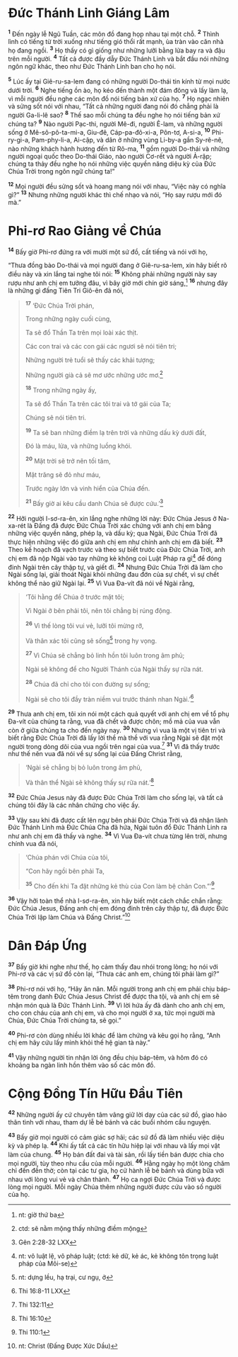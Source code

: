 # Ðức Thánh Linh Giáng Lâm
<sup><b>1</b></sup> Ðến ngày lễ Ngũ Tuần, các môn đồ đang họp nhau tại một chỗ. <sup><b>2</b></sup> Thình lình có tiếng từ trời xuống như tiếng gió thổi rất mạnh, ùa tràn vào căn nhà họ đang ngồi. <sup><b>3</b></sup> Họ thấy có gì giống như những lưỡi bằng lửa bay ra và đậu trên mỗi người. <sup><b>4</b></sup> Tất cả được đầy dẫy Ðức Thánh Linh và bắt đầu nói những ngôn ngữ khác, theo như Ðức Thánh Linh ban cho họ nói.

<sup><b>5</b></sup> Lúc ấy tại Giê-ru-sa-lem đang có những người Do-thái tin kính từ mọi nước dưới trời. <sup><b>6</b></sup> Nghe tiếng ồn ào, họ kéo đến thành một đám đông và lấy làm lạ, vì mỗi người đều nghe các môn đồ nói tiếng bản xứ của họ. <sup><b>7</b></sup> Họ ngạc nhiên và sửng sốt nói với nhau, “Tất cả những người đang nói đó chẳng phải là người Ga-li-lê sao? <sup><b>8</b></sup> Thế sao mỗi chúng ta đều nghe họ nói tiếng bản xứ chúng ta? <sup><b>9</b></sup> Nào người Pạc-thi, người Mê-đi, người Ê-lam, và những người sống ở Mê-sô-pô-ta-mi-a, Giu-đê, Cáp-pa-đô-xi-a, Pôn-tơ, A-si-a, <sup><b>10</b></sup> Phi-ry-gi-a, Pam-phy-li-a, Ai-cập, và dân ở những vùng Li-by-a gần Sy-rê-nê, nào những khách hành hương đến từ Rô-ma, <sup><b>11</b></sup> gồm người Do-thái và những người ngoại quốc theo Do-thái Giáo, nào người Cơ-rết và người Ả-rập; chúng ta thảy đều nghe họ nói những việc quyền năng diệu kỳ của Ðức Chúa Trời trong ngôn ngữ chúng ta!”

<sup><b>12</b></sup> Mọi người đều sửng sốt và hoang mang nói với nhau, “Việc này có nghĩa gì?” <sup><b>13</b></sup> Nhưng những người khác thì chế nhạo và nói, “Họ say rượu mới đó mà.”

# Phi-rơ Rao Giảng về Chúa
<sup><b>14</b></sup> Bấy giờ Phi-rơ đứng ra với mười một sứ đồ, cất tiếng và nói với họ,

“Thưa đồng bào Do-thái và mọi người đang ở Giê-ru-sa-lem, xin hãy biết rõ điều này và xin lắng tai nghe tôi nói: <sup><b>15</b></sup> Không phải những người này say rượu như anh chị em tưởng đâu, vì bây giờ mới chín giờ sáng,[^1] <sup><b>16</b></sup> nhưng đây là những gì đấng Tiên Tri Giô-ên đã nói,


> <sup><b>17</b></sup> ‘Ðức Chúa Trời phán,
> 
> Trong những ngày cuối cùng,
> 
> Ta sẽ đổ Thần Ta trên mọi loài xác thịt.
> 
> Các con trai và các con gái các ngươi sẽ nói tiên tri;
> 
> Những người trẻ tuổi sẽ thấy các khải tượng;
> 
> Những người già cả sẽ mơ ước những ước mơ.[^2]
> 
> <sup><b>18</b></sup> Trong những ngày ấy,
> 
> Ta sẽ đổ Thần Ta trên các tôi trai và tớ gái của Ta;
> 
> Chúng sẽ nói tiên tri.
> 
> <sup><b>19</b></sup> Ta sẽ ban những điềm lạ trên trời và những dấu kỳ dưới đất,
> 
> Ðó là máu, lửa, và những luồng khói.
> 
> <sup><b>20</b></sup> Mặt trời sẽ trở nên tối tăm,
> 
> Mặt trăng sẽ đỏ như máu,
> 
> Trước ngày lớn và vinh hiển của Chúa đến.
> 
> <sup><b>21</b></sup> Bấy giờ ai kêu cầu danh Chúa sẽ được cứu.’[^1*]
>

<sup><b>22</b></sup> Hỡi người I-sơ-ra-ên, xin lắng nghe những lời này: Ðức Chúa Jesus ở Na-xa-rét là Ðấng đã được Ðức Chúa Trời xác chứng với anh chị em bằng những việc quyền năng, phép lạ, và dấu kỳ; qua Ngài, Ðức Chúa Trời đã thực hiện những việc đó giữa anh chị em như chính anh chị em đã biết. <sup><b>23</b></sup> Theo kế hoạch đã vạch trước và theo sự biết trước của Ðức Chúa Trời, anh chị em đã nộp Ngài vào tay những kẻ không coi Luật Pháp ra gì[^3] để đóng đinh Ngài trên cây thập tự, và giết đi. <sup><b>24</b></sup> Nhưng Ðức Chúa Trời đã làm cho Ngài sống lại, giải thoát Ngài khỏi những đau đớn của sự chết, vì sự chết không thể nào giữ Ngài lại. <sup><b>25</b></sup> Vì Vua Ða-vít đã nói về Ngài rằng,


> ‘Tôi hằng để Chúa ở trước mặt tôi;
> 
> Vì Ngài ở bên phải tôi, nên tôi chẳng bị rúng động.
> 
> <sup><b>26</b></sup> Vì thế lòng tôi vui vẻ, lưỡi tôi mừng rỡ,
> 
> Và thân xác tôi cũng sẽ sống[^4] trong hy vọng.
> 
> <sup><b>27</b></sup> Vì Chúa sẽ chẳng bỏ linh hồn tôi luôn trong âm phủ;
> 
> Ngài sẽ không để cho Người Thánh của Ngài thấy sự rữa nát.
> 
> <sup><b>28</b></sup> Chúa đã chỉ cho tôi con đường sự sống;
> 
> Ngài sẽ cho tôi đầy tràn niềm vui trước thánh nhan Ngài.’[^2*]
>

<sup><b>29</b></sup> Thưa anh chị em, tôi xin nói một cách quả quyết với anh chị em về tổ phụ Ða-vít của chúng ta rằng, vua đã chết và được chôn; mồ mả của vua vẫn còn ở giữa chúng ta cho đến ngày nay. <sup><b>30</b></sup> Nhưng vì vua là một vị tiên tri và biết rằng Ðức Chúa Trời đã lấy lời thề mà thề với vua rằng Ngài sẽ đặt một người trong dòng dõi của vua ngồi trên ngai của vua.[^3*] <sup><b>31</b></sup> Vì đã thấy trước như thế nên vua đã nói về sự sống lại của Ðấng Christ rằng,


> ‘Ngài sẽ chẳng bị bỏ luôn trong âm phủ,
> 
> Và thân thể Ngài sẽ không thấy sự rữa nát.’[^4*]
>

<sup><b>32</b></sup> Ðức Chúa Jesus này đã được Ðức Chúa Trời làm cho sống lại, và tất cả chúng tôi đây là các nhân chứng cho việc ấy.

<sup><b>33</b></sup> Vậy sau khi đã được cất lên ngự bên phải Ðức Chúa Trời và đã nhận lãnh Ðức Thánh Linh mà Ðức Chúa Cha đã hứa, Ngài tuôn đổ Ðức Thánh Linh ra như anh chị em đã thấy và nghe. <sup><b>34</b></sup> Vì Vua Ða-vít chưa từng lên trời, nhưng chính vua đã nói,


> ‘Chúa phán với Chúa của tôi,
> 
> “Con hãy ngồi bên phải Ta,
> 
> <sup><b>35</b></sup> Cho đến khi Ta đặt những kẻ thù của Con làm bệ chân Con.”’[^5*]
>

<sup><b>36</b></sup> Vậy hỡi toàn thể nhà I-sơ-ra-ên, xin hãy biết một cách chắc chắn rằng: Ðức Chúa Jesus, Ðấng anh chị em đóng đinh trên cây thập tự, đã được Ðức Chúa Trời lập làm Chúa và Ðấng Christ.”[^5]

# Dân Ðáp Ứng
<sup><b>37</b></sup> Bấy giờ khi nghe như thế, họ cảm thấy đau nhói trong lòng; họ nói với Phi-rơ và các vị sứ đồ còn lại, “Thưa các anh em, chúng tôi phải làm gì?”

<sup><b>38</b></sup> Phi-rơ nói với họ, “Hãy ăn năn. Mỗi người trong anh chị em phải chịu báp-têm trong danh Ðức Chúa Jesus Christ để được tha tội, và anh chị em sẽ nhận món quà là Ðức Thánh Linh. <sup><b>39</b></sup> Vì lời hứa ấy đã dành cho anh chị em, cho con cháu của anh chị em, và cho mọi người ở xa, tức mọi người mà Chúa, Ðức Chúa Trời chúng ta, sẽ gọi.”

<sup><b>40</b></sup> Phi-rơ còn dùng nhiều lời khác để làm chứng và kêu gọi họ rằng, “Anh chị em hãy cứu lấy mình khỏi thế hệ gian tà này.”

<sup><b>41</b></sup> Vậy những người tin nhận lời ông đều chịu báp-têm, và hôm đó có khoảng ba ngàn linh hồn thêm vào số các môn đồ.

# Cộng Ðồng Tín Hữu Ðầu Tiên
<sup><b>42</b></sup> Những người ấy cứ chuyên tâm vâng giữ lời dạy của các sứ đồ, giao hảo thân tình với nhau, tham dự lễ bẻ bánh và các buổi nhóm cầu nguyện.

<sup><b>43</b></sup> Bấy giờ mọi người có cảm giác sợ hãi; các sứ đồ đã làm nhiều việc diệu kỳ và phép lạ. <sup><b>44</b></sup> Khi ấy tất cả các tín hữu hiệp lại với nhau và lấy mọi vật làm của chung. <sup><b>45</b></sup> Họ bán đất đai và tài sản, rồi lấy tiền bán được chia cho mọi người, tùy theo nhu cầu của mỗi người. <sup><b>46</b></sup> Hằng ngày họ một lòng chăm chỉ đến đền thờ; còn tại các tư gia, họ cử hành lễ bẻ bánh và dùng bữa với nhau với lòng vui vẻ và chân thành. <sup><b>47</b></sup> Họ ca ngợi Ðức Chúa Trời và được lòng mọi người. Mỗi ngày Chúa thêm những người được cứu vào số người của họ.

[^1]: nt: giờ thứ ba
[^2]: ctd: sẽ nằm mộng thấy những điềm mộng
[^3]: nt: vô luật lệ, vô pháp luật; (ctd: kẻ dữ, kẻ ác, kẻ không tôn trọng luật pháp của Môi-se)
[^4]: nt: dựng lều, hạ trại, cư ngụ, ở
[^5]: nt: Christ (Ðấng Ðược Xức Dầu)
[^1*]: Gên 2:28-32 LXX
[^2*]: Thi 16:8-11 LXX
[^3*]: Thi 132:11
[^4*]: Thi 16:10
[^5*]: Thi 110:1
